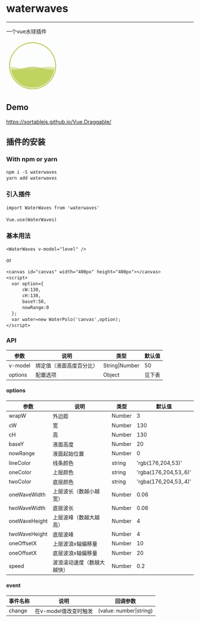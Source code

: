 # waterwaves
---
一个vue水球插件

![演示动图](./static/soogif.gif)

## Demo

https://sortablejs.github.io/Vue.Draggable/

## 插件的安装

### With npm or yarn
```
npm i -S waterwaves
yarn add waterwaves
```

### 引入插件
```
import WaterWaves from 'waterwaves'

Vue.use(WaterWaves)
```

### 基本用法
```
<WaterWaves v-model="level" />
``` 
or
```
<canvas id="canvas" width="400px" height="400px"></canvas>
<script>
  var option={
      cW:130,
      cH:130,
      baseY:50,
      nowRange:0
  };
  var water=new WaterPolo('canvas',option);
</script>
```

### API

参数|说明|类型|默认值
-|-|-|-
v-model|绑定值（液面高度百分比）|String\|Number|50
options|配置选项|Object|见下表

#### options

参数|说明|类型|默认值
-|-|-|-
wrapW|外边距|Number|3
cW|宽|Number|130
cH|高|Number|130
baseY|液面高度|Number|20
nowRange|液面起始位置|Number|0
lineColor|线条颜色|string|'rgb(176,204,53)'
oneColor|上层颜色|string|'rgba(176,204,53,.6)'
twoColor|底层颜色|string|'rgba(176,204,53,.4)'
oneWaveWidth|上层波长（数越小越宽）|Number|0.06
twoWaveWidth|底层波长|Number|0.06
oneWaveHeight|上层波峰（数越大越高）|Number|4
twoWaveHeight|底层波峰|Number|4
oneOffsetX|上层波浪x轴偏移量|Number|10
oneOffsetX|底层波浪x轴偏移量|Number|20
speed|波浪滚动速度（数越大越快）|Number|0.2

#### event
事件名称|说明|回调参数
-|-|-
change|在v-model值改变时触发|(value: number\|string)